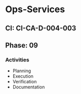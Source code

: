 # Ops-Services

## CI: CI-CA-D-004-003
## Phase: 09

### Activities
- Planning
- Execution
- Verification
- Documentation
